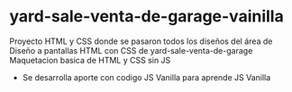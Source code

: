 # yard-sale-venta-de-garage-vainilla
Proyecto HTML y CSS donde se pasaron todos los diseños del área de Diseño a pantallas HTML con CSS de yard-sale-venta-de-garage Maquetacion basica de HTML y CSS sin JS 

* Se desarrolla aporte con codigo JS Vanilla para aprende JS Vanilla

